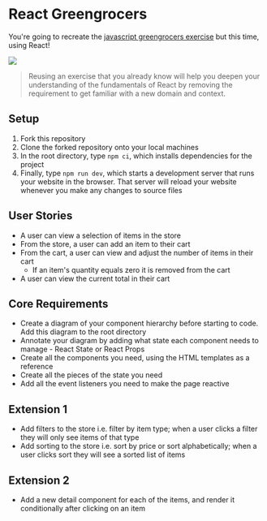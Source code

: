 # React Greengrocers

You're going to recreate the [javascript greengrocers exercise](./images/greengrocer-exercise.gif) but this time, using React!

![](images/greengrocer-exercise.gif)

> Reusing an exercise that you already know will help you deepen your understanding of the fundamentals of React by removing the requirement to get familiar with a new domain and context.

## Setup

1. Fork this repository
2. Clone the forked repository onto your local machines
3. In the root directory, type `npm ci`, which installs dependencies for the project
4. Finally, type `npm run dev`, which starts a development server that runs your website in the browser. That server 
   will reload your website whenever you make any changes to source files

## User Stories

- A user can view a selection of items in the store
- From the store, a user can add an item to their cart
- From the cart, a user can view and adjust the number of items in their cart
    - If an item's quantity equals zero it is removed from the cart
- A user can view the current total in their cart

## Core Requirements

- Create a diagram of your component hierarchy before starting to code. Add this diagram to the root directory
- Annotate your diagram by adding what state each component needs to manage - React State or React Props
- Create all the components you need, using the HTML templates as a reference
- Create all the pieces of the state you need
- Add all the event listeners you need to make the page reactive

## Extension 1

- Add filters to the store i.e. filter by item type; when a user clicks a filter they will only see items of that type
- Add sorting to the store i.e. sort by price or sort alphabetically; when a user clicks sort they will see a sorted 
  list of items

## Extension 2

- Add a new detail component for each of the items, and render it conditionally after clicking on an item
